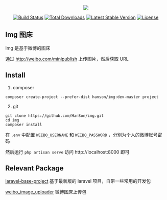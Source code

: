 <p align="center"><img src="https://laravel.com/assets/img/components/logo-laravel.svg"></p>

<p align="center">
<a href="https://travis-ci.org/laravel/framework"><img src="https://travis-ci.org/laravel/framework.svg" alt="Build Status"></a>
<a href="https://packagist.org/packages/laravel/framework"><img src="https://poser.pugx.org/laravel/framework/d/total.svg" alt="Total Downloads"></a>
<a href="https://packagist.org/packages/laravel/framework"><img src="https://poser.pugx.org/laravel/framework/v/stable.svg" alt="Latest Stable Version"></a>
<a href="https://packagist.org/packages/laravel/framework"><img src="https://poser.pugx.org/laravel/framework/license.svg" alt="License"></a>
</p>

## Img 图床

Img 是基于微博的图床

通过 http://weibo.com/minipublish 上传图片，然后获取 URL

## Install

1. composer

`composer create-project --prefer-dist hanson/img:dev-master project`

2. git
```
git clone https://github.com/HanSon/img.git
cd img
composer install
```

在 `.env` 中配置 `WEIBO_USERNAME` 和 `WEIBO_PASSWORD` ，分别为个人的微博账号密码

然后运行 `php artisan serve` 访问 http://localhost:8000 即可

## Relevant Package

[laravel-base-project](https://github.com/HanSon/base-laravel-project) 基于最新版的 laravel 项目，自带一些常用的开发包

[weibo_image_uploader](https://github.com/consatan/weibo_image_uploader/) 微博图床上传包

